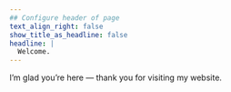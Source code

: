 ```yaml
---
## Configure header of page
text_align_right: false
show_title_as_headline: false
headline: |
  Welcome.
---
```


<!-- this is a subheadline -->
I’m glad you’re here — thank you for visiting my website.


